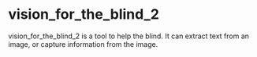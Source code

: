 # vision_for_the_blind_2
vision_for_the_blind_2 is a tool to help the blind.
It can extract text from an image, or capture information from the image.